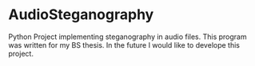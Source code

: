 # AudioSteganography
Python 
Project implementing steganography in audio files.
This program was written for my BS thesis. In the future I would like to develope this project.
